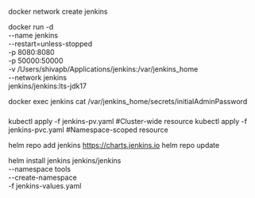 docker network create jenkins

docker run -d \
  --name jenkins \
  --restart=unless-stopped \
  -p 8080:8080 \
  -p 50000:50000 \
  -v /Users/shivapb/Applications/jenkins:/var/jenkins_home \
  --network jenkins \
  jenkins/jenkins:lts-jdk17

docker exec jenkins cat /var/jenkins_home/secrets/initialAdminPassword

#####
kubectl apply -f jenkins-pv.yaml #Cluster-wide resource
kubectl apply -f jenkins-pvc.yaml #Namespace-scoped resource

helm repo add jenkins https://charts.jenkins.io
helm repo update

helm install jenkins jenkins/jenkins \
  --namespace tools \
  --create-namespace \
  -f jenkins-values.yaml
#####